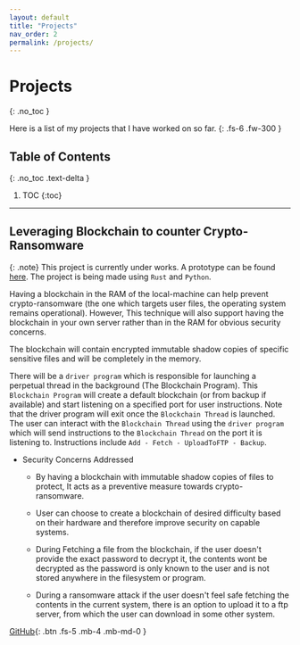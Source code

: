 ```yaml
---
layout: default
title: "Projects"
nav_order: 2
permalink: /projects/
---
```


# Projects
{: .no_toc }

Here is a list of my projects that I have worked on so far.
{: .fs-6 .fw-300 }

## Table of Contents
{: .no_toc .text-delta }

1. TOC
{:toc}

---

## Leveraging Blockchain to counter Crypto-Ransomware

{: .note}
This project is currently under works. A prototype can be found [here][blockchain-daemon]. The project is being made using `Rust` and `Python`.


Having a blockchain in the RAM of the local-machine can help prevent crypto-ransomware (the one which targets user files, the operating system remains operational). However, This technique will also support having the blockchain in your own server rather than in the RAM for obvious security concerns.

The blockchain will contain encrypted immutable shadow copies of specific sensitive files and will be completely in the memory.

There will be a `driver program` which is responsible for launching a perpetual thread in the background (The Blockchain Program). This `Blockchain Program` will create a default blockchain (or from backup if available) and start listening on a specified port for user instructions. Note that the driver program will exit once the `Blockchain Thread` is launched. The user can interact with the `Blockchain Thread` using the `driver program` which will send instructions to the `Blockchain Thread` on the port it is listening to. Instructions include `Add - Fetch - UploadToFTP - Backup`.

- Security Concerns Addressed

  - By having a blockchain with immutable shadow copies of files to protect, It acts as a preventive measure towards crypto-ransomware.

  - User can choose to create a blockchain of desired difficulty based on their hardware and therefore improve security on capable systems.

  - During Fetching a file from the blockchain, if the user doesn't provide the exact password to decrypt it, the contents wont be decrypted as the password is only known to the user and is not stored anywhere in the filesystem or program.

  - During a ransomware attack if the user doesn't feel safe fetching the contents in the current system, there is an option to upload it to a ftp server, from which the user can download in some other system.

[GitHub][blockchain-daemon]{: .btn .fs-5 .mb-4 .mb-md-0 }

[blockchain-daemon]: https://github.com/d33p0st/blockchain-daemon